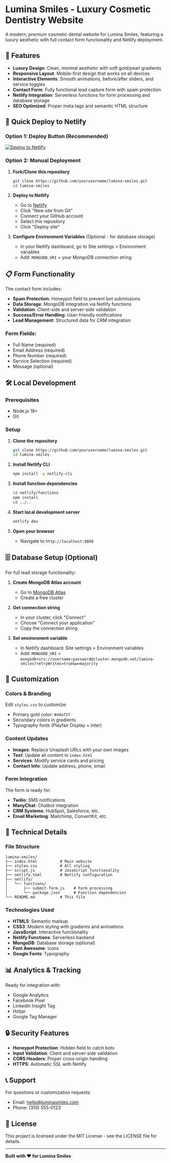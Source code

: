 # Lumina Smiles - Luxury Cosmetic Dentistry Website

A modern, premium cosmetic dental website for Lumina Smiles, featuring a luxury aesthetic with full contact form functionality and Netlify deployment.

## 🌟 Features

- **Luxury Design**: Clean, minimal aesthetic with soft gold/pearl gradients
- **Responsive Layout**: Mobile-first design that works on all devices
- **Interactive Elements**: Smooth animations, before/after sliders, and service toggles
- **Contact Form**: Fully functional lead capture form with spam protection
- **Netlify Integration**: Serverless functions for form processing and database storage
- **SEO Optimized**: Proper meta tags and semantic HTML structure

## 🚀 Quick Deploy to Netlify

### Option 1: Deploy Button (Recommended)
[![Deploy to Netlify](https://www.netlify.com/img/deploy/button.svg)](https://app.netlify.com/start/deploy?repository=https://github.com/yourusername/lumina-smiles)

### Option 2: Manual Deployment

1. **Fork/Clone this repository**
   ```bash
   git clone https://github.com/yourusername/lumina-smiles.git
   cd lumina-smiles
   ```

2. **Deploy to Netlify**
   - Go to [Netlify](https://netlify.com)
   - Click "New site from Git"
   - Connect your GitHub account
   - Select this repository
   - Click "Deploy site"

3. **Configure Environment Variables** (Optional - for database storage)
   - In your Netlify dashboard, go to Site settings > Environment variables
   - Add: `MONGODB_URI` = your MongoDB connection string

## 📋 Form Functionality

The contact form includes:

- **Spam Protection**: Honeypot field to prevent bot submissions
- **Data Storage**: MongoDB integration via Netlify functions
- **Validation**: Client-side and server-side validation
- **Success/Error Handling**: User-friendly notifications
- **Lead Management**: Structured data for CRM integration

### Form Fields:
- Full Name (required)
- Email Address (required)
- Phone Number (required)
- Service Selection (required)
- Message (optional)

## 🛠️ Local Development

### Prerequisites
- Node.js 18+ 
- Git

### Setup
1. **Clone the repository**
   ```bash
   git clone https://github.com/yourusername/lumina-smiles.git
   cd lumina-smiles
   ```

2. **Install Netlify CLI**
   ```bash
   npm install -g netlify-cli
   ```

3. **Install function dependencies**
   ```bash
   cd netlify/functions
   npm install
   cd ../..
   ```

4. **Start local development server**
   ```bash
   netlify dev
   ```

5. **Open your browser**
   - Navigate to `http://localhost:8888`

## 🗄️ Database Setup (Optional)

For full lead storage functionality:

1. **Create MongoDB Atlas account**
   - Go to [MongoDB Atlas](https://www.mongodb.com/atlas)
   - Create a free cluster

2. **Get connection string**
   - In your cluster, click "Connect"
   - Choose "Connect your application"
   - Copy the connection string

3. **Set environment variable**
   - In Netlify dashboard: Site settings > Environment variables
   - Add: `MONGODB_URI` = `mongodb+srv://username:password@cluster.mongodb.net/lumina-smiles?retryWrites=true&w=majority`

## 📱 Customization

### Colors & Branding
Edit `styles.css` to customize:
- Primary gold color: `#d4af37`
- Secondary colors in gradients
- Typography fonts (Playfair Display + Inter)

### Content Updates
- **Images**: Replace Unsplash URLs with your own images
- **Text**: Update all content in `index.html`
- **Services**: Modify service cards and pricing
- **Contact Info**: Update address, phone, email

### Form Integration
The form is ready for:
- **Twilio**: SMS notifications
- **ManyChat**: Chatbot integration
- **CRM Systems**: HubSpot, Salesforce, etc.
- **Email Marketing**: Mailchimp, ConvertKit, etc.

## 🔧 Technical Details

### File Structure
```
lumina-smiles/
├── index.html          # Main website
├── styles.css          # All styling
├── script.js           # JavaScript functionality
├── netlify.toml        # Netlify configuration
├── netlify/
│   └── functions/
│       ├── submit-form.js    # Form processing
│       └── package.json      # Function dependencies
└── README.md           # This file
```

### Technologies Used
- **HTML5**: Semantic markup
- **CSS3**: Modern styling with gradients and animations
- **JavaScript**: Interactive functionality
- **Netlify Functions**: Serverless backend
- **MongoDB**: Database storage (optional)
- **Font Awesome**: Icons
- **Google Fonts**: Typography

## 📊 Analytics & Tracking

Ready for integration with:
- Google Analytics
- Facebook Pixel
- LinkedIn Insight Tag
- Hotjar
- Google Tag Manager

## 🔒 Security Features

- **Honeypot Protection**: Hidden field to catch bots
- **Input Validation**: Client and server-side validation
- **CORS Headers**: Proper cross-origin handling
- **HTTPS**: Automatic SSL with Netlify

## 📞 Support

For questions or customization requests:
- Email: hello@luminasmiles.com
- Phone: (310) 555-0123

## 📄 License

This project is licensed under the MIT License - see the LICENSE file for details.

---

**Built with ❤️ for Lumina Smiles**